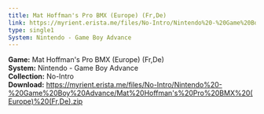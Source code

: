 ```yaml
---
title: Mat Hoffman's Pro BMX (Europe) (Fr,De)
link: https://myrient.erista.me/files/No-Intro/Nintendo%20-%20Game%20Boy%20Advance/Mat%20Hoffman's%20Pro%20BMX%20(Europe)%20(Fr,De).zip
type: single1
System: Nintendo - Game Boy Advance
---
```

<b>Game:</b> Mat Hoffman's Pro BMX (Europe) (Fr,De)<br>
<b>System:</b> Nintendo - Game Boy Advance<br>
<b>Collection:</b> No-Intro<br>
<b>Download:</b> https://myrient.erista.me/files/No-Intro/Nintendo%20-%20Game%20Boy%20Advance/Mat%20Hoffman's%20Pro%20BMX%20(Europe)%20(Fr,De).zip
